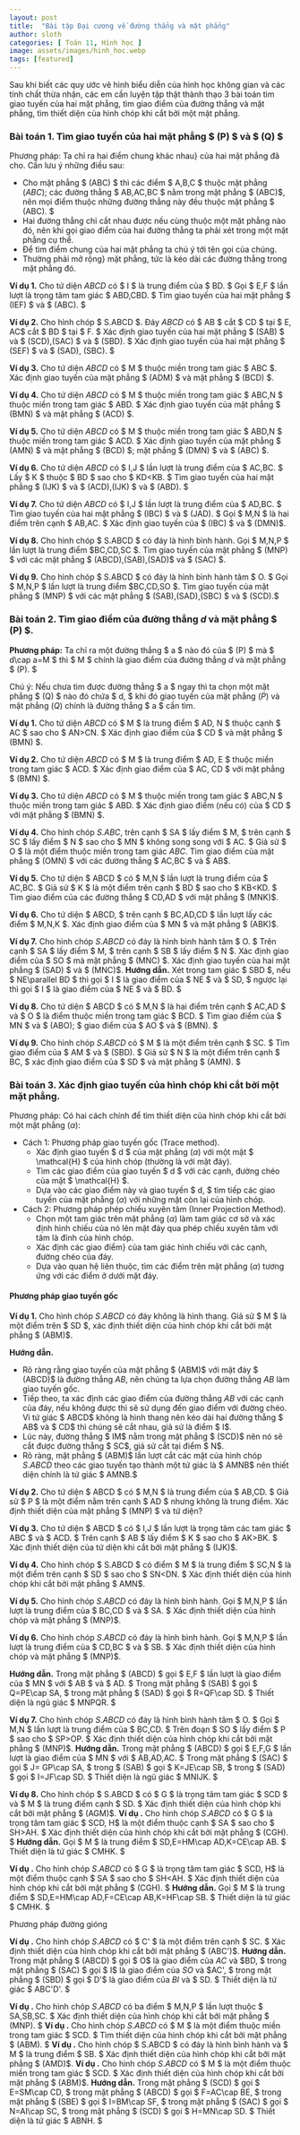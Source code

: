 ```yaml
---
layout: post
title:  "Bài tập Đại cương về đường thẳng và mặt phẳng"
author: sloth
categories: [ Toán 11, Hình học ]
image: assets/images/hinh_hoc.webp
tags: [featured]
---
```

Sau khi biết các quy ước vẽ hình biểu diễn của hình học không gian và các tính chất thừa nhận, các em cần luyện tập thật thành thạo 3 bài toán tìm giao tuyến của hai mặt phẳng, tìm giao điểm của đường thẳng và mặt phẳng, tìm thiết diện của hình chóp khi cắt bởi một mặt phẳng.

### Bài toán 1. Tìm giao tuyến của hai mặt phẳng $ (P) $ và $ (Q) $

Phương pháp: Ta chỉ ra hai điểm chung khác nhau} của hai mặt phẳng đã cho. Cần lưu ý những điều sau:

- Cho mặt phẳng $ (ABC) $ thì các điểm $ A,B,C $ thuộc mặt phẳng $(ABC);$ các đường thẳng $ AB,AC,BC $ nằm trong mặt phẳng $ (ABC)$, nên mọi điểm thuộc những đường thẳng này đều thuộc mặt phẳng $ (ABC). $
- Hai đường thẳng chỉ cắt nhau được nếu cùng thuộc một mặt phẳng nào đó, nên khi gọi giao điểm của hai đường thẳng ta phải xét trong một mặt phẳng cụ thể. 
- Để tìm điểm chung của hai mặt phẳng ta chú ý tới tên gọi của chúng.
- Thường phải mở rộng} mặt phẳng, tức là kéo dài các đường thẳng trong mặt phẳng đó.

**Ví dụ 1.** Cho tứ diện $ABCD$ có $ I $ là trung điểm của $ BD. $ Gọi $ E,F $ lần lượt là trọng tâm tam giác $ ABD,CBD. $ Tìm giao tuyến của hai mặt phẳng $ (IEF) $ và $ (ABC). $

**Ví dụ 2.** Cho hình chóp $ S.ABCD $. Đáy $ABCD$ có $ AB $ cắt $ CD $ tại $ E, AC$ cắt $ BD $ tại $ F. $ Xác định giao tuyến của hai mặt phẳng $ (SAB) $ và $ (SCD),(SAC) $ và $ (SBD). $ Xác định giao tuyến của hai mặt phẳng $ (SEF) $ và $ (SAD), (SBC). $

**Ví dụ 3.** Cho tứ diện $ABCD$ có $ M $ thuộc miền trong tam giác $ ABC $. Xác định giao tuyến của mặt phẳng $ (ADM) $ và mặt phẳng $ (BCD) $.

**Ví dụ 4.** Cho tứ diện $ABCD$ có $ M $ thuộc miền trong tam giác $ ABC,N $ thuộc miền trong tam giác $ ABD. $ Xác định giao tuyến của mặt phẳng $ (BMN) $ và mặt phẳng $ (ACD) $.

**Ví dụ 5.** Cho tứ diện $ABCD$ có $ M $ thuộc miền trong tam giác $ ABD,N $ thuộc miền trong tam giác $ ACD. $ Xác định giao tuyến của mặt phẳng $ (AMN) $ và mặt phẳng $ (BCD) $; mặt phẳng $ (DMN) $ và $ (ABC) $.

**Ví dụ 6.** Cho tứ diện $ABCD$ có $ I,J $ lần lượt là trung điểm của $ AC,BC. $ Lấy $ K $ thuộc $ BD $ sao cho $ KD<KB. $ Tìm giao tuyến của hai mặt phẳng $ (IJK) $ và $ (ACD),(IJK) $ và $ (ABD). $

**Ví dụ 7.** Cho tứ diện $ABCD$ có $ I,J $ lần lượt là trung điểm của $ AD,BC. $ Tìm giao tuyến của hai mặt phẳng $ (IBC) $ và $ (JAD). $ Gọi $ M,N $ là hai điểm trên cạnh $ AB,AC. $ Xác định giao tuyến của $ (IBC) $ và $ (DMN)$.

**Ví dụ 8.** Cho hình chóp $ S.ABCD $ có đáy là hình bình hành. Gọi $ M,N,P $ lần lượt là trung điểm $BC,CD,SC $. Tìm giao tuyến của mặt phẳng $ (MNP) $ với các mặt phẳng $ (ABCD),(SAB),(SAD)$ và $ (SAC) $.

**Ví dụ 9.** Cho hình chóp $ S.ABCD $ có đáy là hình bình hành tâm $ O. $ Gọi $ M,N,P $ lần lượt là trung điểm $BC,CD,SO $. Tìm giao tuyến của mặt phẳng $ (MNP) $ với các mặt phẳng $ (SAB),(SAD),(SBC) $ và $ (SCD).$

### Bài toán 2. Tìm giao điểm của đường thẳng $d$ và mặt phẳng $ (P) $.

**Phương pháp:** Ta chỉ ra một đường thẳng $ a $ nào đó của $ (P) $ mà $ d\cap a=M $ thì $ M $ chính là giao điểm của đường thẳng $d$ và mặt phẳng $ (P). $

Chú ý: Nếu chưa tìm được đường thẳng $ a $ ngay thì ta chọn một mặt phẳng $ (Q) $ nào đó chứa $ d, $ khi đó giao tuyến của mặt phẳng $(P)$ và mặt phẳng $(Q)$ chính là đường thẳng $ a $ cần tìm.

**Ví dụ 1.** Cho tứ diện $ABCD$ có $ M $ là trung điểm $ AD, N $ thuộc cạnh $ AC $ sao cho $ AN>CN. $ Xác định giao điểm của $ CD $ và mặt phẳng $ (BMN) $.

**Ví dụ 2.** Cho tứ diện $ABCD$ có $ M $ là trung điểm $ AD, E $ thuộc miền trong tam giác $ ACD. $ Xác định giao điểm của $ AC, CD $ với mặt phẳng $ (BMN) $.

**Ví dụ 3.** Cho tứ diện $ABCD$ có $ M $ thuộc miền trong tam giác $ ABC,N $ thuộc miền trong tam giác $ ABD. $ Xác định giao điểm (nếu có) của $ CD $ với mặt phẳng $ (BMN) $.

**Ví dụ 4.** Cho hình chóp $S.ABC$, trên cạnh $ SA $ lấy điểm $ M, $ trên cạnh $ SC $ lấy điểm $ N $ sao cho $ MN $ không song song với $ AC. $ Giả sử $ O $ là một điểm thuộc miền trong tam giác $ABC$. Tìm giao điểm của mặt phẳng $ (OMN) $ với các đường thẳng $ AC,BC $ và $ AB$.

**Ví dụ 5.** Cho tứ diện $ ABCD $ có $ M,N $ lần lượt là trung điểm của $ AC,BC. $ Giả sử $ K $ là một điểm trên cạnh $ BD $ sao cho $ KB<KD. $ Tìm giao điểm của các đường thẳng $ CD,AD $ với mặt phẳng $ (MNK)$.

**Ví dụ 6.** Cho tứ diện $ ABCD, $ trên cạnh $ BC,AD,CD $ lần lượt lấy các điểm $ M,N,K $. Xác định giao điểm của $ MN $ và mặt phẳng $ (ABK)$.

**Ví dụ 7.** Cho hình chóp $S.ABCD$ có đáy là hình bình hành tâm $ O. $ Trên cạnh $ SA $ lấy điểm $ M, $ trên cạnh $ SB $ lấy điểm $ N $. Xác định giao điểm của $ SO $ mà mặt phẳng $ (MNC) $. Xác định giao tuyến của hai mặt phẳng $ (SAD) $ và $ (MNC)$.
**Hướng dẫn.**  Xét trong tam giác $ SBD $, nếu $ NE\parallel BD $ thì gọi $ I $ là giao điểm của $ NE $ và $ SD, $ ngược lại thì gọi $ I $ là giao điểm của $ NE $ và $ BD. $

**Ví dụ 8.** Cho tứ diện $ ABCD $ có $ M,N $ là hai điểm trên cạnh $ AC,AD $ và $ O $ là điểm thuộc miền trong tam giác $ BCD. $ Tìm giao điểm của $ MN $ và $ (ABO); $ giao điểm của $ AO $ và $ (BMN). $

**Ví dụ 9.** Cho hình chóp $S.ABCD$ có $ M $ là một điểm trên cạnh $ SC. $ Tìm giao điểm của $ AM $ và $ (SBD). $ Giả sử $ N $ là một điểm trên cạnh $ BC, $ xác định giao điểm của $ SD $ và mặt phẳng $ (AMN). $

### Bài toán 3. Xác định giao tuyến của hình chóp khi cắt bởi một mặt phẳng.

Phương pháp: Có hai cách chính để tìm thiết diện của hình chóp khi cắt bởi một mặt phẳng $(\alpha)$: 

- Cách 1: Phương pháp giao tuyến gốc (Trace method).
  - Xác định giao tuyến $ d $ của mặt phẳng $(\alpha)$ với một mặt $ \mathcal{H} $ của hình chóp (thường là với mặt đáy).
  - Tìm các giao điểm của giao tuyến $ d $ với các cạnh, đường chéo của mặt $ \mathcal{H} $.
  - Dựa vào các giao điểm này và giao tuyến $ d, $ tìm tiếp các giao tuyến của mặt phẳng $(\alpha)$ với những mặt còn lại của hình chóp. 
- Cách 2: Phương pháp phép chiếu xuyên tâm (Inner Projection Method). 
  - Chọn một tam giác trên mặt phẳng $(\alpha)$ làm tam giác cơ sở và xác định hình chiếu của nó lên mặt đáy qua phép chiếu xuyên tâm với tâm là đỉnh của hình chóp.
  - Xác định các giao điểm} của tam giác hình chiếu với các cạnh, đường chéo của đáy.
  - Dựa vào quan hệ liên thuộc, tìm các điểm trên mặt phẳng $(\alpha)$ tương ứng với các điểm ở dưới mặt đáy.

#### Phương pháp giao tuyến gốc

**Ví dụ 1.** Cho hình chóp $S.ABCD$ có đáy không là hình thang. Giả sử $ M $ là một điểm trên $ SD $, xác định thiết diện của hình chóp khi cắt bởi mặt phẳng $ (ABM)$.

**Hướng dẫn.**

- Rõ ràng rằng giao tuyến của mặt phẳng $ (ABM)$ với mặt đáy $ (ABCD)$ là đường thẳng $AB$, nên chúng ta lựa chọn đường thẳng $AB$ làm giao tuyến gốc.
- Tiếp theo, ta xác định các giao điểm của đường thẳng $AB$ với các cạnh của đáy, nếu không được thì sẽ sử dụng đến giao điểm với đường chéo. Vì tứ giác $ ABCD$ không là hình thang nên kéo dài hai đường thẳng $ AB$ và $ CD$ thì chúng sẽ cắt nhau, giả sử là điểm $ I$.
- Lúc này, đường thẳng $ IM$ nằm trong mặt phẳng $ (SCD)$ nên nó sẽ cắt được đường thẳng $ SC$, giả sử cắt tại điểm $ N$.
- Rõ ràng, mặt phẳng $ (ABM)$ lần lượt cắt các mặt của hình chóp $S.ABCD$ theo các giao tuyến tạo thành một tứ giác là $ AMNB$ nên thiết diện chính là tứ giác $ AMNB.$		

**Ví dụ 2.** Cho tứ diện $ ABCD $ có $ M,N $ là trung điểm của $ AB,CD. $ Giả sử $ P $ là một điểm nằm trên cạnh $ AD $ nhưng không là trung điểm. Xác định thiết diện của mặt phẳng $ (MNP) $ và tứ diện?

**Ví dụ 3.** Cho tứ diện $ ABCD $ có $ I,J $ lần lượt là trọng tâm các tam giác $ ABC $ và $ ACD. $ Trên cạnh $ AB $ lấy điểm $ K $ sao cho $ AK>BK. $ Xác định thiết diện của tứ diện khi cắt bởi mặt phẳng $ (IJK)$.

**Ví dụ 4.** Cho hình chóp $ S.ABCD $ có điểm $ M $ là trung điểm $ SC,N $ là một điểm trên cạnh $ SD $ sao cho $ SN<DN. $ Xác định thiết diện của hình chóp khi cắt bởi mặt phẳng $ AMN$.

**Ví dụ 5.** Cho hình chóp $S.ABCD$ có đáy là hình bình hành. Gọi $ M,N,P $ lần lượt là trung điểm của $ BC,CD $ và $ SA. $ Xác định thiết diện của hình chóp và mặt phẳng $ (MNP)$.

**Ví dụ 6.** Cho hình chóp $S.ABCD$ có đáy là hình bình hành. Gọi $ M,N,P $ lần lượt là trung điểm của $ CD,BC $ và $ SB. $ Xác định thiết diện của hình chóp và mặt phẳng $ (MNP)$.

**Hướng dẫn.** Trong mặt phẳng $ (ABCD) $ gọi $ E,F $ lần lượt là giao điểm của $ MN $ với $ AB $ và $ AD. $ Trong mặt phẳng $ (SAB) $ gọi $ Q=PE\cap SA, $ trong mặt phẳng $ (SAD) $ gọi $ R=QF\cap SD. $ Thiết diện là ngũ giác $ MNPQR. $

**Ví dụ 7.** Cho hình chóp $S.ABCD$ có đáy là hình bình hành tâm $ O. $ Gọi $ M,N $ lần lượt là trung điểm của $ BC,CD. $ Trên đoạn $ SO $ lấy điểm $ P $ sao cho $ SP>OP. $ Xác định thiết diện của hình chóp khi cắt bởi mặt phẳng $ (MNP)$.
	**Hướng dẫn.** 
			Trong mặt phẳng $ (ABCD) $ gọi $ E,F,G $ lần lượt là giao điểm của $ MN $ với $ AB,AD,AC. $ Trong mặt phẳng $ (SAC) $ gọi $ J= GP\cap SA, $ trong $ (SAB) $ gọi $ K=JE\cap SB, $ trong $ (SAD) $ gọi $ I=JF\cap SD. $ Thiết diện là ngũ giác $ MNIJK. $
		
**Ví dụ 8.** Cho hình chóp $ S.ABCD $ có $ G $ là trọng tâm tam giác $ SCD $ và $ M $ là trung điểm cạnh $ SD. $ Xác định thiết diện của hình chóp khi cắt bởi mặt phẳng $ (AGM)$.
**Ví dụ .** Cho hình chóp $S.ABCD$ có $ G $ là trọng tâm tam giác $ SCD, H$ là một điểm thuộc cạnh $ SA $ sao cho $ SH>AH. $ Xác định thiết diện của hình chóp khi cắt bởi mặt phẳng $ (CGH). $
	**Hướng dẫn.** 
			Gọi $ M $ là trung điểm $ SD,E=HM\cap AD,K=CE\cap AB. $ Thiết diện là tứ giác $ CMHK. $
		
**Ví dụ .** Cho hình chóp $S.ABCD$ có $ G $ là trọng tâm tam giác $ SCD, H$ là một điểm thuộc cạnh $ SA $ sao cho $ SH<AH. $ Xác định thiết diện của hình chóp khi cắt bởi mặt phẳng $ (CGH). $
	**Hướng dẫn.** 
			Gọi $ M $ là trung điểm $ SD,E=HM\cap AD,F=CE\cap AB,K=HF\cap SB. $ Thiết diện là tứ giác $ CMHK. $

Phương pháp đường gióng
	
**Ví dụ .** Cho hình chóp $S.ABCD$ có $ C' $ là một điểm trên cạnh $ SC. $ Xác định thiết diện của hình chóp khi cắt bởi mặt phẳng $ (ABC')$.
	**Hướng dẫn.** 
			Trong mặt phẳng $ (ABCD) $ gọi $ O$ là giao điểm của $AC$ và $BD, $ trong mặt phẳng $ (SAC) $ gọi $ I$ là giao điểm của $SO$ và $AC', $ trong mặt phẳng $ (SBD) $ gọi $ D'$ là giao điểm của $BI$ và $ SD. $ Thiết diện là tứ giác $ ABC'D'. $
		
**Ví dụ .** Cho hình chóp $S.ABCD$ có ba điểm $ M,N,P $ lần lượt thuộc $ SA,SB,SC. $ Xác định thiết diện của hình chóp khi cắt bởi mặt phẳng $ (MNP). $
**Ví dụ .** Cho hình chóp $S.ABCD$ có $ M $ là một điểm thuộc miền trong tam giác $ SCD. $ Tìm thiết diện của hình chóp khi cắt bởi mặt phẳng $ (ABM). $
**Ví dụ .** Cho hình chóp $ S.ABCD $ có đáy là hình bình hành và $ M $ là trung điểm $ SB. $ Xác định thiết diện của hình chóp khi cắt bởi mặt phẳng $ (AMD)$.
**Ví dụ .** Cho hình chóp $S.ABCD$ có $ M $ là một điểm thuộc miền trong tam giác $ SCD. $ Xác định thiết diện của hình chóp khi cắt bởi mặt phẳng $ (ABM)$.
**Hướng dẫn.** Trong mặt phẳng $ (SCD) $ gọi $ E=SM\cap CD, $ trong mặt phẳng $ (ABCD) $ gọi $ F=AC\cap BE, $ trong mặt phẳng $ (SBE) $ gọi $ I=BM\cap SF, $ trong mặt phẳng $ (SAC) $ gọi $ N=AI\cap SC, $ trong mặt phẳng $ (SCD) $ gọi $ H=MN\cap SD. $ Thiết diện là tứ giác $ ABNH. $

